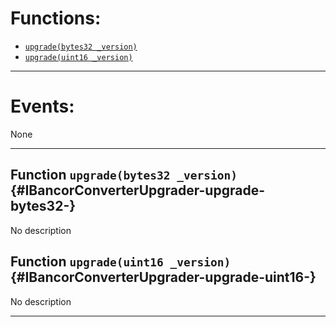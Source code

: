 

# Functions:
- [`upgrade(bytes32 _version)`](#IBancorConverterUpgrader-upgrade-bytes32-)
- [`upgrade(uint16 _version)`](#IBancorConverterUpgrader-upgrade-uint16-)

---

# Events:
None

---

## Function `upgrade(bytes32 _version)` {#IBancorConverterUpgrader-upgrade-bytes32-}
No description
## Function `upgrade(uint16 _version)` {#IBancorConverterUpgrader-upgrade-uint16-}
No description

---

